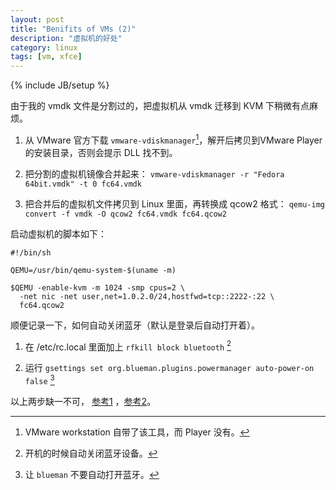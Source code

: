 ```yaml
---
layout: post
title: "Benifits of VMs (2)"
description: "虚拟机的好处"
category: linux
tags: [vm, xfce]
---
```

{% include JB/setup %}

由于我的 vmdk 文件是分割过的，把虚拟机从 vmdk 迁移到 KVM 下稍微有点麻烦。

1. 从 VMware 官方下载 `vmware-vdiskmanager`[^1]，解开后拷贝到VMware
   Player 的安装目录，否则会提示 DLL 找不到。

2. 把分割的虚拟机镜像合并起来：
   `vmware-vdiskmanager -r "Fedora 64bit.vmdk" -t 0 fc64.vmdk`

3. 把合并后的虚拟机文件拷贝到 Linux 里面，再转换成 qcow2 格式：
   `qemu-img convert -f vmdk -O qcow2 fc64.vmdk fc64.qcow2`

启动虚拟机的脚本如下：

~~~
#!/bin/sh

QEMU=/usr/bin/qemu-system-$(uname -m)

$QEMU -enable-kvm -m 1024 -smp cpus=2 \
  -net nic -net user,net=1.0.2.0/24,hostfwd=tcp::2222-:22 \
  fc64.qcow2
~~~

顺便记录一下，如何自动关闭蓝牙（默认是登录后自动打开着）。

1. 在 /etc/rc.local 里面加上 `rfkill block bluetooth` [^2]

2. 运行 `gsettings set org.blueman.plugins.powermanager auto-power-on
   false` [^3]

以上两步缺一不可，
[参考1](https://wiki.archlinux.org/index.php/Blueman#Disable_auto_power-on)
，[参考2](http://atomato.me/blog/2014/08/gsettings-in-a-nutshell/)。

[^1]: VMware workstation 自带了该工具，而 Player 没有。
[^2]: 开机的时候自动关闭蓝牙设备。
[^3]: 让 `blueman` 不要自动打开蓝牙。
